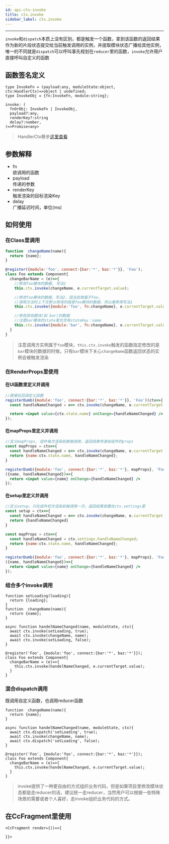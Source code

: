 ```yaml
---
id: api-ctx-invoke
title: ctx.invoke
sidebar_label: ctx.invoke
---
```

___
`invoke`和`dispatch`本质上没有区别，都是触发一个函数，拿到该函数的返回结果作为新的片段状态提交给当前触发调用的实例，并提取模块状态广播给其他实例，唯一的不同就是`dispatch`可以呼叫事先规划在`reducer`里的函数，`invoke`允许用户直接呼叫自定义的函数

## 函数签名定义
```
type InvokeFn = (payload:any, moduleState:object, ctx:HandlerCtx)=>object | undefined;
type InvokeObj = {fn:InvokeFn, module:string};

invoke: (
  fnOrObj: InvokeFn | InvokeObj, 
  payload?:any, 
  renderKey?:string
  delay?:number, 
)=>Promise<any>
```
> HandlerCtx移步[这里查看](api-type-handler-ctx)

## 参数解释
* fn<br/>
欲调用的函数
* payload<br/>
传递的参数
* renderKey<br/>
触发渲染的目标渲染Key
* delay<br/>
广播延迟时间，单位(ms)

## 如何使用
### 在Class里调用
```jsx
function  changeName(name){
  return {name};
}

@register({module:'foo', connect:{bar:'*', baz:'*'}}, 'Foo');
class Foo extends Component{
  changeBarName = (e)=>{
    //修改foo模块的数据, 写法1
    this.ctx.invoke(changeName, e.currentTarget.value);

    //修改foo模块的数据，写法2，因当前类属于foo，
    //调用方法时上下文默认修改的就是foo模块的数据，所以推荐用写法1
    this.ctx.invoke({module:'foo', fn:changeName}, e.currentTarget.value);

    //修改其他模块(如 bar)的数据
    //注意bar模块的state里也含有stateKey：name
    this.ctx.invoke({module:'bar', fn:changeName}, e.currentTarget.value);
  }
}
```
> 注意调用方实例属于`foo`模块，`this.ctx.invoke`触发的函数指定修改的是`bar`模块的数据的时候，只有`bar`模块下关心`changeName`函数返回状态的实例会被触发渲染


### 在RenderProps里使用
#### 在UI函数里定义并调用
```jsx
//直接在回调定义函数
registerDumb({module:'foo', connect:{bar:'*', baz:'*'}}, 'Foo')(ctx=>{
  const handleNameChanged = e=> ctx.invoke(changeName, e.currentTarget.value);

  return <input value={ctx.state.name} onChange={handleNameChanged} />
});
```
#### 在mapProps里定义并调用
```jsx
//定义mapProps, 组件每次渲染前都被调用，返回结果传递给组件的props
const mapProps = ctx=>{
  const handleNameChanged = e=> ctx.invoke(changeName, e.currentTarget.value);
  return {name:ctx.state.name, handleNameChanged};
}

registerDumb({module:'foo', connect:{bar:'*', baz:'*'}, mapProps}, 'Foo')(
({name, handleNameChanged})=>{
  return <input value={name} onChange={handleNameChanged} />
});
```
#### 在setup里定义并调用
```jsx
//定义setup，只在组件初次渲染前被调用一次，返回结果放置在ctx.settings里
const setup = ctx=>{
  const handleNameChanged = e=> ctx.invoke(changeName, e.currentTarget.value);
  return {handleNameChanged}
}

const mapProps = ctx=>{
  const handleNameChanged = ctx.settings.handleNameChanged;
  return {name:ctx.state.name, handleNameChanged};
}

registerDumb({module:'foo', connect:{bar:'*', baz:'*'}, mapProps}, 'Foo')(
({name, handleNameChanged})=>{
  return <input value={name} onChange={handleNameChanged} />
});

```

### 组合多个invoke调用
```
function setLoading(loading){
  return {loading};
}
function  changeName(name){
  return {name};
}

async function handelNameChanged(name, moduleState, ctx){
  await ctx.invoke(setLoading, true);
  await ctx.invoke(changeName, name);
  await ctx.invoke(setLoading, false);
}

@register('Foo', {module:'foo', connect:{bar:'*', baz:'*'}});
class Foo extends Component{
  changeBarName = (e)=>{
    this.ctx.invoke(handelNameChanged, e.currentTarget.value);
  }
}
```

### 混合dispatch调用
既调用自定义函数，也调用reducer函数
```
function  changeName(name){
  return {name};
}

async function handelNameChanged(name, moduleState, ctx){
  await ctx.dispatch('setLoading', true);
  await ctx.invoke(changeName, name);
  await ctx.dispatch('setLoading', false);
}

@register('Foo', {module:'foo', connect:{bar:'*', baz:'*'}});
class Foo extends Component{
  changeBarName = (e)=>{
    this.ctx.invoke(handelNameChanged, e.currentTarget.value);
  }
}
```
> invoke提供了一种更自由的方式组织业务代码，但是如果项目里修改模块状态都是走reducer的话，建议统一走reducer，当然用户可以根据一些特殊场景的需要或者个人喜好，走invoke组织业务代码的方式。

## 在CcFragment里使用
```
<CcFragment render={()=>{
  
}}>
```